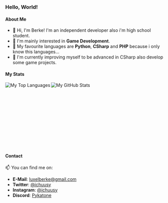 ### Hello, World!

#### About Me

- 👋 Hi, I'm Berke! I'm an independent developer also i'm high school student.
- 🧠 I'm mainly interested in **Game Development**.
- 💖 My favourite languages are **Python**, **CSharp** and **PHP** because i only know this languages...
- 🔧 I'm currently improving myself to be advanced in CSharp also develop some game projects.

#### My Stats
<img src="https://github-readme-stats.vercel.app/api/top-langs/?username=ichuusy&hide_border=true&bg_color=1e1e2e&text_color=cdd6f4&icon_color=cba6f7&title_color=94e2d5" align="left" alt="My Top Languages" />
<img src="https://github-readme-stats.vercel.app/api?username=ichuusy&show_icons=true&hide_border=true&bg_color=1e1e2e&text_color=cdd6f4&icon_color=cba6f7&title_color=94e2d5" align="left" alt="My GitHub Stats" />

<br><br><br><br><br><br><br><br><br><br><br><br>
#### Contact

📫 You can find me on:

- **E-Mail**: [luxelberke@gmail.com](mailto:luxelberke@gmail.com)
- **Twitter**: [@ichuusy](https://twitter.com/ichuusy)
- **Instagram**: [@ichuusy](https://www.instagram.com/ichuusy/)
- **Discord**: [Pykatone](https://discord.gg/fsVutVh3sJ)
